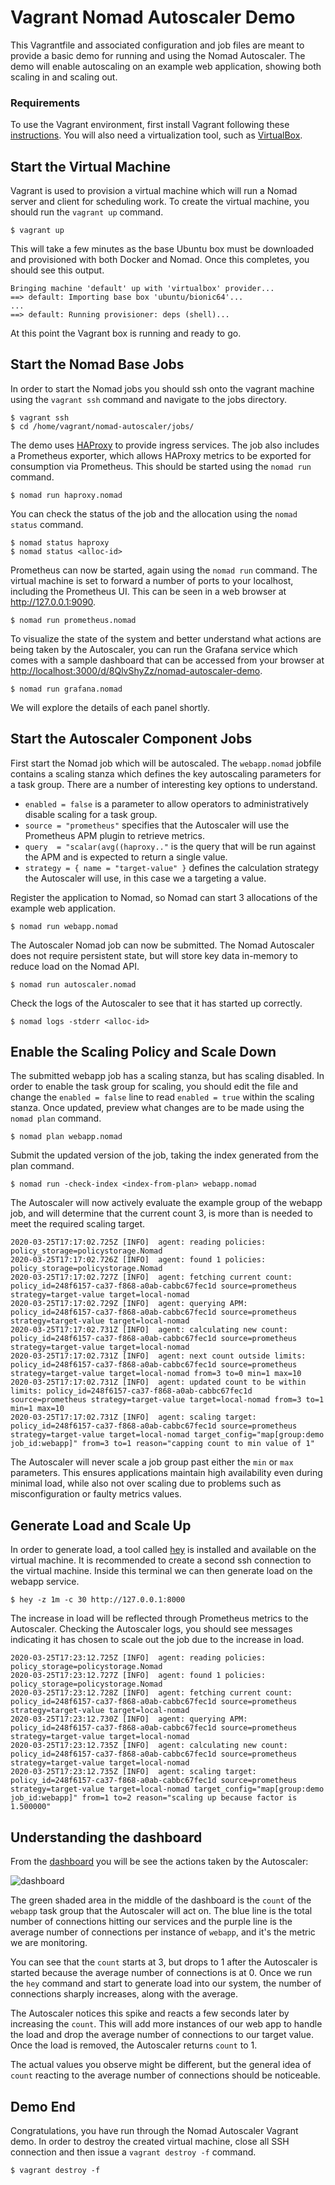 # Vagrant Nomad Autoscaler Demo
This Vagrantfile and associated configuration and job files are meant to provide a basic demo for running and using the Nomad Autoscaler. The demo will enable autoscaling on an example web application, showing both scaling in and scaling out.

### Requirements
To use the Vagrant environment, first install Vagrant following these [instructions](https://www.vagrantup.com/docs/installation/). You will also need a virtualization tool, such as [VirtualBox](https://www.virtualbox.org/).

## Start the Virtual Machine
Vagrant is used to provision a virtual machine which will run a Nomad server and client for scheduling work. To create the virtual machine, you should run the `vagrant up` command.
```
$ vagrant up
```
This will take a few minutes as the base Ubuntu box must be downloaded and provisioned with both Docker and Nomad. Once this completes, you should see this output.
```
Bringing machine 'default' up with 'virtualbox' provider...
==> default: Importing base box 'ubuntu/bionic64'...
...
==> default: Running provisioner: deps (shell)...
```
At this point the Vagrant box is running and ready to go.

## Start the Nomad Base Jobs
In order to start the Nomad jobs you should ssh onto the vagrant machine using the `vagrant ssh` command and navigate to the jobs directory.

```
$ vagrant ssh
$ cd /home/vagrant/nomad-autoscaler/jobs/
```

The demo uses [HAProxy](https://www.haproxy.org/) to provide ingress services. The job also includes a Prometheus exporter, which allows HAProxy metrics to be exported for consumption via Prometheus. This should be started using the `nomad run` command.
```
$ nomad run haproxy.nomad
```

You can check the status of the job and the allocation using the `nomad status` command.
```
$ nomad status haproxy
$ nomad status <alloc-id>
```

Prometheus can now be started, again using the `nomad run` command. The virtual machine is set to forward a number of ports to your localhost, including the Prometheus UI. This can be seen in a web browser at http://127.0.0.1:9090.
```
$ nomad run prometheus.nomad
```

To visualize the state of the system and better understand what actions are being taken by the Autoscaler, you can run the Grafana service which comes with a sample dashboard that can be accessed from your browser at [http://localhost:3000/d/8QlvShyZz/nomad-autoscaler-demo](http://localhost:3000/d/8QlvShyZz/nomad-autoscaler-demo?orgId=1&refresh=5s).

```
$ nomad run grafana.nomad
```

We will explore the details of each panel shortly.

## Start the Autoscaler Component Jobs
First start the Nomad job which will be autoscaled. The `webapp.nomad` jobfile contains a scaling stanza which defines the key autoscaling parameters for a task group. There are a number of interesting key options to understand.
- `enabled = false` is a parameter to allow operators to administratively disable scaling for a task group.
- `source = "prometheus"` specifies that the Autoscaler will use the Prometheus APM plugin to retrieve metrics.
- `query  = "scalar(avg((haproxy.."` is the query that will be run against the APM and is expected to return a single value.
- `strategy = { name = "target-value" }` defines the calculation strategy the Autoscaler will use, in this case we a targeting a value.

Register the application to Nomad, so Nomad can start 3 allocations of the example web application.
```
$ nomad run webapp.nomad
```

The Autoscaler Nomad job can now be submitted. The Nomad Autoscaler does not require persistent state, but will store key data in-memory to reduce load on the Nomad API.
```
$ nomad run autoscaler.nomad
```
Check the logs of the Autoscaler to see that it has started up correctly.
```
$ nomad logs -stderr <alloc-id>
```

## Enable the Scaling Policy and Scale Down
The submitted webapp job has a scaling stanza, but has scaling disabled. In order to enable the task group for scaling, you should edit the file and change the `enabled = false` line to read `enabled = true` within the scaling stanza. Once updated, preview what changes are to be made using the `nomad plan` command.
```
$ nomad plan webapp.nomad
```
Submit the updated version of the job, taking the index generated from the plan command.
```
$ nomad run -check-index <index-from-plan> webapp.nomad
```
The Autoscaler will now actively evaluate the example group of the webapp job, and will determine that the current count 3, is more than is needed to meet the required scaling target.
```
2020-03-25T17:17:02.725Z [INFO]  agent: reading policies: policy_storage=policystorage.Nomad
2020-03-25T17:17:02.726Z [INFO]  agent: found 1 policies: policy_storage=policystorage.Nomad
2020-03-25T17:17:02.727Z [INFO]  agent: fetching current count: policy_id=248f6157-ca37-f868-a0ab-cabbc67fec1d source=prometheus strategy=target-value target=local-nomad
2020-03-25T17:17:02.729Z [INFO]  agent: querying APM: policy_id=248f6157-ca37-f868-a0ab-cabbc67fec1d source=prometheus strategy=target-value target=local-nomad
2020-03-25T17:17:02.731Z [INFO]  agent: calculating new count: policy_id=248f6157-ca37-f868-a0ab-cabbc67fec1d source=prometheus strategy=target-value target=local-nomad
2020-03-25T17:17:02.731Z [INFO]  agent: next count outside limits: policy_id=248f6157-ca37-f868-a0ab-cabbc67fec1d source=prometheus strategy=target-value target=local-nomad from=3 to=0 min=1 max=10
2020-03-25T17:17:02.731Z [INFO]  agent: updated count to be within limits: policy_id=248f6157-ca37-f868-a0ab-cabbc67fec1d source=prometheus strategy=target-value target=local-nomad from=3 to=1 min=1 max=10
2020-03-25T17:17:02.731Z [INFO]  agent: scaling target: policy_id=248f6157-ca37-f868-a0ab-cabbc67fec1d source=prometheus strategy=target-value target=local-nomad target_config="map[group:demo job_id:webapp]" from=3 to=1 reason="capping count to min value of 1"
```
The Autoscaler will never scale a job group past either the `min` or `max` parameters. This ensures applications maintain high availability even during minimal load, while also not over scaling due to problems such as misconfiguration or faulty metrics values.

## Generate Load and Scale Up
In order to generate load, a tool called [hey](https://github.com/rakyll/hey) is installed and available on the virtual machine. It is recommended to create a second ssh connection to the virtual machine. Inside this terminal we can then generate load on the webapp service.
```
$ hey -z 1m -c 30 http://127.0.0.1:8000
```

The increase in load will be reflected through Prometheus metrics to the Autoscaler. Checking the Autoscaler logs, you should see messages indicating it has chosen to scale out the job due to the increase in load.
```
2020-03-25T17:23:12.725Z [INFO]  agent: reading policies: policy_storage=policystorage.Nomad
2020-03-25T17:23:12.727Z [INFO]  agent: found 1 policies: policy_storage=policystorage.Nomad
2020-03-25T17:23:12.728Z [INFO]  agent: fetching current count: policy_id=248f6157-ca37-f868-a0ab-cabbc67fec1d source=prometheus strategy=target-value target=local-nomad
2020-03-25T17:23:12.730Z [INFO]  agent: querying APM: policy_id=248f6157-ca37-f868-a0ab-cabbc67fec1d source=prometheus strategy=target-value target=local-nomad
2020-03-25T17:23:12.735Z [INFO]  agent: calculating new count: policy_id=248f6157-ca37-f868-a0ab-cabbc67fec1d source=prometheus strategy=target-value target=local-nomad
2020-03-25T17:23:12.735Z [INFO]  agent: scaling target: policy_id=248f6157-ca37-f868-a0ab-cabbc67fec1d source=prometheus strategy=target-value target=local-nomad target_config="map[group:demo job_id:webapp]" from=1 to=2 reason="scaling up because factor is 1.500000"
```

## Understanding the dashboard
From the [dashboard](http://localhost:3000/d/8QlvShyZz/nomad-autoscaler-demo?orgId=1&refresh=5s) you will be see the actions taken by the Autoscaler:

![dashboard](images/dashboard.png)

The green shaded area in the middle of the dashboard is the `count` of the `webapp` task group that the Autoscaler will act on. The blue line is the total number of connections hitting our services and the purple line is the average number of connections per instance of `webapp`, and it's the metric we are monitoring.

You can see that the `count` starts at 3, but drops to 1 after the Autoscaler is started because the average number of connections is at 0. Once we run the `hey` command and start to generate load into our system, the number of connections sharply increases, along with the average.

The Autoscaler notices this spike and reacts a few seconds later by increasing the `count`. This will add more instances of our web app to handle the load and drop the average number of connections to our target value. Once the load is removed, the Autoscaler returns `count` to 1.

The actual values you observe might be different, but the general idea of `count` reacting to the average number of connections should be noticeable.

## Demo End
Congratulations, you have run through the Nomad Autoscaler Vagrant demo. In order to destroy the created virtual machine, close all SSH connection and then issue a `vagrant destroy -f` command.
```
$ vagrant destroy -f
```
